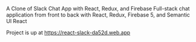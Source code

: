 A Clone of Slack Chat App with React, Redux, and Firebase
Full-stack chat application from front to back with React, Redux, Firebase 5, and Semantic UI React

Project is up at https://react-slack-da52d.web.app
